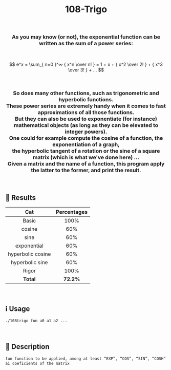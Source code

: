 <h1 align="center">
  <br>
  <br>
  <br>
  108-Trigo
  <br>
</h1>

&nbsp;

<h3 align="center">
    As you may know (or not), the exponential function can be written as the sum of a power series:
</h3>

&nbsp;

$$ e^x = \sum_{ n=0 }^∞ { x^n \over n! } = 1 + x + { x^2 \over 2! } + { x^3 \over 3! } + ... $$

&nbsp;

<h3 align="center">
    So does many other functions, such as trigonometric and hyperbolic functions.<br>
    These power series are extremely handy when it comes to fast approximations of all those functions.<br>
    But they can also be used to exponentiate (for instance) mathematical objects (as long as they can be elevated to integer powers).<br>
    One could for example compute the cosine of a function, the exponentiation of a graph,<br>
    the hyperbolic tangent of a rotation or the sine of a square matrix (which is what we've done here) ...<br>
    Given a matrix and the name of a function, this program apply the latter to the former, and print the result.<br>
</h3>

&nbsp;

## 🏅 Results

| Cat | Percentages |
|:--:|:--:|
| Basic | 100% |
| cosine | 60% |
| sine | 60% |
| exponential | 60% |
| hyperbolic cosine | 60% |
| hyperbolic sine | 60% |
| Rigor | 100% |
| **Total** | **72.2%** |

&nbsp;

## ℹ️ Usage

```bash
./108trigo fun a0 a1 a2 ...
```

&nbsp;

## 📝 Description

```txt
fun function to be applied, among at least “EXP”, “COS”, “SIN”, “COSH” and “SINH”
ai coeficients of the matrix
```
